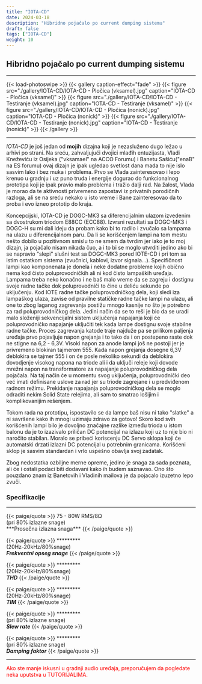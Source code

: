 ```yaml
---
title: "IOTA-CD"
date: 2024-03-18
description: "Hibridno pojačalo po current dumping sistemu"
draft: false
tags: ["IOTA-CD"]
weight: 10
---
```

## Hibridno pojačalo po current dumping sistemu

<hr>
{{< load-photoswipe >}}
{{< gallery caption-effect="fade" >}}
  {{< figure src="./gallery/IOTA-CD/IOTA-CD - Pločica (vksamel).jpg" caption="IOTA-CD - Pločica (vksamel)" >}}
  {{< figure src="./gallery/IOTA-CD/IOTA-CD - Testiranje (vksamel).jpg" caption="IOTA-CD - Testiranje (vksamel)" >}}
  {{< figure src="./gallery/IOTA-CD/IOTA-CD - Pločica (nonick).jpg" caption="IOTA-CD - Pločica (nonick)" >}}
  {{< figure src="./gallery/IOTA-CD/IOTA-CD - Testiranje (nonick).jpg" caption="IOTA-CD - Testiranje (nonick)" >}}
{{< /gallery >}}
<hr>

*IOTA-CD* je još jedan od **mojih** dizajna koji je nezasluženo dugo ležao u arhivi po strani. Na sreću, zahvaljujući dvojici mlađih entuzijasta, Vladi Kneževiću iz Osijeka ("vksamael" na ACCO Forumu) i Banetu Sašiću("enaB" na ES forumu) ovaj dizajn je ipak ugledao svetlost dana mada to nije islo sasvim lako i bez muka i problema. Prvo se Vlada zainteresovao i lepo krenuo u gradnju i uz puno truda i energije dogurao do funkcionalnog prototipa koji je ipak pravio malo problema i tražio dalji rad. Na žalost, Vlada je morao da te aktivnosti privremeno zapostavi iz privatnih porodičnih razloga, ali se na sreću nekako u isto vreme i Bane zainteresovao da to proba i evo izneo prototip do kraja.

Koncepcijski, IOTA-CD je DOGC-MK3 sa diferencijalnim ulazom izvedenim sa dvostrukom triodom E88CC (ECC88). Izvrsni rezultati sa DOGC-MK3 i DOGC-H su mi dali ideju da probam kako bi to radilo i zvučalo sa lampama na ulazu u diferencijalnom paru. Da li se korišćenjem lampi na tom mestu nešto dobilo u pozitivnom smislu to ne smem da tvrdim jer iako je to moj dizajn, ja pojačalo nisam nikada čuo, a i to bi se moglo utvrditi jedino ako bi se napravio "slepi" slušni test sa DOGC-MK3 pored IOTE-CD i pri tom sa istim ostatkom sistema (zvučnici, kablovi, izvor signala...). Specifičnost lampi kao komponenata je donela i neke dodatne probleme kojih obično nema kod čisto poluprovodničkih ali ni kod čisto lampaških uređaja. Lampama treba neko konačno i ne baš malo vreme da se zagreju i dostignu svoje radne tačke dok poluprovodniči to čine u deliću sekunde po uključenju. Kod IOTE radne tačke poluprovodničkog dela, koji sledi iza lampaškog ulaza, zavise od pravilne statičke radne tačke lampi na ulazu, ali one to zbog laganog zagrevanja postižu mnogo kasnije no što je potrebno za rad poluprovodničkog dela. Jedini način da se to reši je bio da se uradi malo složeniji sekvencijalni sistem uključenja napajanja koji će poluprovodničko napajanje uključiti tek kada lampe dostignu svoje stabilne radne tačke. Proces zagrevanja katode traje najduže pa se prilikom paljenja uređaja prvo pojavljuje napon grejanja i to tako da i on postepeno raste dok ne stigne na 6,2 - 6,3V. Visoki napon za anode lampi još ne postoji jer je privremeno blokiran tajmerom 555. Kada napon grejanja dosegne 6,3V deblokira se tajmer 555 i on će posle nekoliko sekundi da deblokira dovodjenje visokog napona na triode ali i da uključi releje koji dovode mrežni napon na transformatore za napajanje poluprovodničkog dela pojačala. Na taj način će u momentu svog uključenja, poluprovodnički deo već imati definisane uslove za rad jer su triode zagrejane i u predviđenom radnom režimu. Prekidanje napajanja poluprovodničkog dela se moglo odraditi nekim Solid State relejima, ali sam to smatrao lošijim i komplikovanijim rešenjem.

Tokom rada na prototipu, ispostavilo se da lampe baš nisu ni tako "slatke" a ni savršene kako ih mnogi uzimaju zdravo za gotovo! Skoro kod svih korišćenih lampi bilo je dovoljno značajne razlike između trioda u istom balonu da je to izazivalo priličan DC potencijal na izlazu koji uz to nije bio ni naročito stabilan. Moralo se pribeći koriscenju DC Servo sklopa koji će automatski drzati izlazni DC potencijal u potrebnim granicama. Korišćeni sklop je sasvim standardan i vrlo uspešno obavlja svoj zadatak.

Zbog nedostatka ozbiljne merne opreme, jedino je snaga za sada poznata, ali će i ostali podaci biti dodavani kako ih budem saznavao. Ono što pouzdano znam iz Banetovih i Vladinih mailova je da pojacalo izuzetno lepo zvuči.

### Specifikacije
<hr>
{{< paige/quote >}}
75 - 80W RMS/8Ω<br>(pri 80% izlazne snage)<br>***Prosečna izlazna snaga***
{{< /paige/quote >}}

{{< paige/quote >}}
*********<br>(20Hz-20kHz/80%snage)<br>***Frekventni opseg snage***
{{< /paige/quote >}}

{{< paige/quote >}}
*********<br>(20Hz-20kHz/80%snage)<br>***THD***
{{< /paige/quote >}}

{{< paige/quote >}}
*********<br>(20Hz-20kHz/80%snage)<br>***TIM***
{{< /paige/quote >}}

{{< paige/quote >}}
*********<br>(pri 80% izlazne snage)<br>***Slew rate***
{{< /paige/quote >}}

{{< paige/quote >}}
*********<br>(pri 80% izlazne snage)<br>***Damping faktor***
{{< /paige/quote >}}
<hr>

<p style="color: red;" class="text-center">Ako ste manje iskusni u gradnji audio uređaja, preporučujem da pogledate neka uputstva u TUTORIJALIMA.</p>

